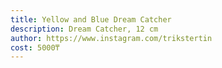 ```yaml
---
title: Yellow and Blue Dream Catcher
description: Dream Catcher, 12 cm
author: https://www.instagram.com/trikstertin
cost: 5000₸
---
```

